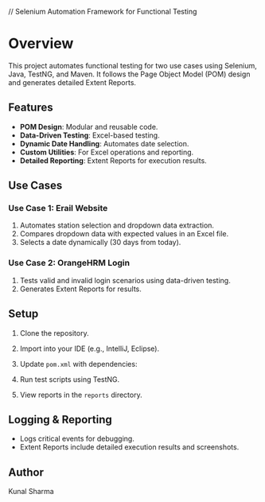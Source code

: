 // Selenium Automation Framework for Functional Testing

# Overview
This project automates functional testing for two use cases using Selenium, Java, TestNG, and Maven. It follows the Page Object Model (POM) design and generates detailed Extent Reports.

## Features
- **POM Design**: Modular and reusable code.
- **Data-Driven Testing**: Excel-based testing.
- **Dynamic Date Handling**: Automates date selection.
- **Custom Utilities**: For Excel operations and reporting.
- **Detailed Reporting**: Extent Reports for execution results.

## Use Cases

### Use Case 1: Erail Website
1. Automates station selection and dropdown data extraction.
2. Compares dropdown data with expected values in an Excel file.
3. Selects a date dynamically (30 days from today).

### Use Case 2: OrangeHRM Login
1. Tests valid and invalid login scenarios using data-driven testing.
2. Generates Extent Reports for results.

## Setup
1. Clone the repository.
2. Import into your IDE (e.g., IntelliJ, Eclipse).
3. Update `pom.xml` with dependencies:

4. Run test scripts using TestNG.
5. View reports in the `reports` directory.

## Logging & Reporting
- Logs critical events for debugging.
- Extent Reports include detailed execution results and screenshots.


## Author
Kunal Sharma

